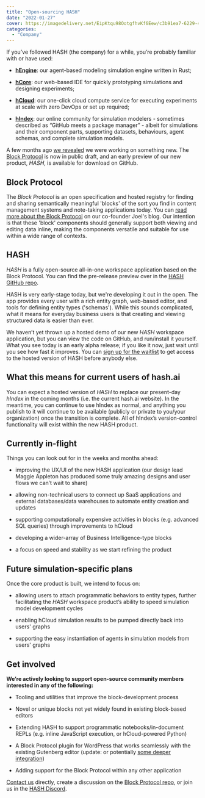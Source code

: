 ```yaml
---
title: "Open-sourcing HASH"
date: "2022-01-27"
cover: https://imagedelivery.net/EipKtqu98OotgfhvKf6Eew/c3b91ea7-6229-4f88-4ab8-45e1c4f92c00/public
categories: 
  - "Company"
---
```


If you’ve followed HASH (the company) for a while, you’re probably familiar with or have used:

- **[hEngine](https://hash.ai/platform/engine)**: our agent-based modeling simulation engine written in Rust;

- **[hCore](https://hash.ai/platform/core)**: our web-based IDE for quickly prototyping simulations and designing experiments;

- **[hCloud](https://hash.ai/platform/cloud)**: our one-click cloud compute service for executing experiments at scale with zero DevOps or set up required;

- **[hIndex](https://hash.ai/platform/index)**: our online community for simulation modelers - sometimes described as “GitHub meets a package manager” - albeit for simulations and their component parts, supporting datasets, behaviours, agent schemas, and complete simulation models.

A few months ago [we revealed](https://hash.ai/blog/announcing-the-block-protocol) we were working on something new. The [Block Protocol](https://blockprotocol.org/) is now in public draft, and an early preview of our new product, _HASH_, is available for download on GitHub.

## Block Protocol

The _Block Protocol_ is an open specification and hosted registry for finding and sharing semantically meaningful 'blocks' of the sort you find in content management systems and note-taking applications today. You can [read more about the Block Protocol](https://www.joelonsoftware.com/?p=3906) on our co-founder Joel's blog. Our intention is that these 'block' components should generally support both viewing and editing data inline, making the components versatile and suitable for use within a wide range of contexts.

## HASH

_HASH_ is a fully open-source all-in-one workspace application based on the Block Protocol. You can find the pre-release preview over in the [HASH GitHub repo](https://github.com/hashintel/hash/tree/main/packages/hash).

HASH is very early-stage today, but we're developing it out in the open. The app provides every user with a rich entity graph, web-based editor, and tools for defining entity types ('schemas'). While this sounds complicated, what it means for everyday business users is that creating and viewing structured data is easier than ever.

We haven’t yet thrown up a hosted demo of our new _HASH_ workspace application, but you can view the code on GitHub, and run/install it yourself. What you see today is an early alpha release; if you like it now, just wait until you see how fast it improves. You can [sign up for the waitlist](http://hash.ai/platform/hash) to get access to the hosted version of HASH before anybody else.

## **What this means for current users of hash.ai**

You can expect a hosted version of _HASH_ to replace our present-day _hIndex_ in the coming months (i.e. the current hash.ai website). In the meantime, you can continue to use hIndex as normal, and anything you publish to it will continue to be available (publicly or private to you/your organization) once the transition is complete. All of hIndex’s version-control functionality will exist within the new HASH product.

## **Currently in-flight**

Things you can look out for in the weeks and months ahead:

- improving the UX/UI of the new HASH application (our design lead Maggie Appleton has produced some truly amazing designs and user flows we can’t wait to share)

- allowing non-technical users to connect up SaaS applications and external databases/data warehouses to automate entity creation and updates

- supporting computationally expensive activities in blocks (e.g. advanced SQL queries) through improvements to hCloud

- developing a wider-array of Business Intelligence-type blocks

- a focus on speed and stability as we start refining the product

## **Future simulation-specific plans**

Once the core product is built, we intend to focus on:

- allowing users to attach programmatic behaviors to entity types, further facilitating the _HASH_ workspace product’s ability to speed simulation model development cycles

- enabling hCloud simulation results to be pumped directly back into users' graphs

- supporting the easy instantiation of agents in simulation models from users' graphs

## Get involved

**We’re actively looking to support open-source community members interested in any of the following:**

- Tooling and utilities that improve the block-development process

- Novel or unique blocks not yet widely found in existing block-based editors

- Extending HASH to support programmatic notebooks/in-document REPLs (e.g. inline JavaScript execution, or hCloud-powered Python)

- A Block Protocol plugin for WordPress that works seamlessly with the existing Gutenberg editor (update: or potentially [some deeper integration](https://twitter.com/photomatt/status/1486793646045216769))

- Adding support for the Block Protocol within any other application

[Contact us](https://blockprotocol.org/contact) directly, create a discussion on the [Block Protocol repo](https://github.com/blockprotocol/blockprotocol/discussions), or join us in the [HASH Discord](https://hash.ai/discord).
